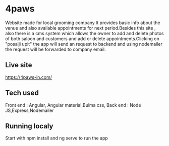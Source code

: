 # 4paws

Website made for local grooming company.It provides basic info about the venue and also available appointments for next period.Besides this site , also there is a cms system
which allows the owner to add and delete photos of both saloon and customers and add or delete appointments.Clicking on "posalji upit" the app will send an request to backend and using nodemailer the request will be forwarded to company email.

## Live site

https://4paws-in.com/

## Tech used

Front end : Angular, Angular material,Bulma css,
Back end : Node JS,Express,Nodemailer

## Running localy

Start with npm install and ng serve to run the app
